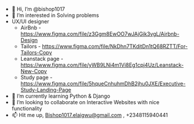 - 👋 Hi, I’m @bishop1017
- 👀 I’m interested in Solving problems 
- UX/UI designer 
  - AirBnb - https://www.figma.com/file/z3Ggm8EwOO7wJAjGik3vgL/Airbnb-Design
  - Tailors - https://www.figma.com/file/NkDhn7TKditDn1tQ68RZTT/For-Tailors-Copy
  - Leanstack page - https://www.figma.com/file/yWB9LNi4m1Vi8Eg1cpj4Uz/Leanstack-New-Copy
  - Study page - https://www.figma.com/file/5hqueCnhuhmDhB2jhu0JXE/Executive-Study-Landing-Page
- 🌱 I’m currently learning Python & Django
- 💞️ I’m looking to collaborate on Interactive Websites with nice functionality 
- 📫 Hit me up, Bishop1017.elaigwu@gmail.com , +2348115940441

<!---
bishop1017/bishop1017 is a ✨ special ✨ repository because its `README.md` (this file) appears on your GitHub profile.
You can click the Preview link to take a look at your changes.
--->
